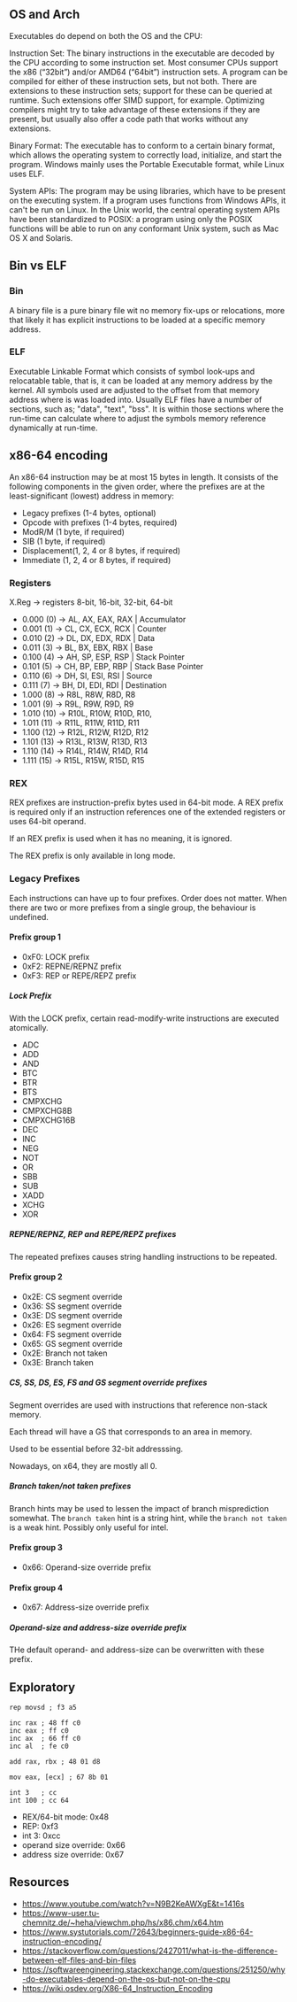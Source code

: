 
## OS and Arch

Executables do depend on both the OS and the CPU:

Instruction Set: The binary instructions in the executable are decoded by the CPU according to some instruction set. Most consumer CPUs support the x86 (“32bit”) and/or AMD64 (“64bit”) instruction sets. A program can be compiled for either of these instruction sets, but not both. There are extensions to these instruction sets; support for these can be queried at runtime. Such extensions offer SIMD support, for example. Optimizing compilers might try to take advantage of these extensions if they are present, but usually also offer a code path that works without any extensions.

Binary Format: The executable has to conform to a certain binary format, which allows the operating system to correctly load, initialize, and start the program. Windows mainly uses the Portable Executable format, while Linux uses ELF.

System APIs: The program may be using libraries, which have to be present on the executing system. If a program uses functions from Windows APIs, it can't be run on Linux. In the Unix world, the central operating system APIs have been standardized to POSIX: a program using only the POSIX functions will be able to run on any conformant Unix system, such as Mac OS X and Solaris.

## Bin vs ELF

### Bin

A binary file is a pure binary file wit no memory fix-ups or
relocations, more that likely it has explicit instructions to be 
loaded at a specific memory address.

### ELF

Executable Linkable Format which consists of symbol look-ups and relocatable table, that is,
it can be loaded at any memory address by the kernel. All symbols used are
adjusted to the offset from that memory address where is was loaded into. 
Usually ELF files have a number of sections, such as; "data", "text", "bss".
It is within those sections where the run-time can calculate where to adjust the symbols
memory reference dynamically at run-time.

## x86-64 encoding

An x86-64 instruction may be at most 15 bytes in length. It consists of the following
components in the given order, where the prefixes are at the least-significant (lowest)
address in memory:

- Legacy prefixes (1-4 bytes, optional)
- Opcode with prefixes (1-4 bytes, required)
- ModR/M (1 byte, if required)
- SIB (1 byte, if required)
- Displacement(1, 2, 4 or 8 bytes, if required)
- Immediate (1, 2, 4 or 8 bytes, if required)

### Registers

X.Reg -> registers 8-bit, 16-bit, 32-bit, 64-bit
- 0.000 (0)  -> AL,   AX,   EAX,  RAX  | Accumulator
- 0.001 (1)  -> CL,   CX,   ECX,  RCX  | Counter
- 0.010 (2)  -> DL,   DX,   EDX,  RDX  | Data
- 0.011 (3)  -> BL,   BX,   EBX,  RBX  | Base
- 0.100 (4)  -> AH,   SP,   ESP,  RSP  | Stack Pointer
- 0.101 (5)  -> CH,   BP,   EBP,  RBP  | Stack Base Pointer
- 0.110 (6)  -> DH,   SI,   ESI,  RSI  | Source
- 0.111 (7)  -> BH,   DI,   EDI,  RDI  | Destination
- 1.000 (8)  -> R8L,  R8W,  R8D,  R8
- 1.001 (9)  -> R9L,  R9W,  R9D,  R9
- 1.010 (10) -> R10L, R10W, R10D, R10,
- 1.011 (11) -> R11L, R11W, R11D, R11
- 1.100 (12) -> R12L, R12W, R12D, R12
- 1.101 (13) -> R13L, R13W, R13D, R13
- 1.110 (14) -> R14L, R14W, R14D, R14
- 1.111 (15) -> R15L, R15W, R15D, R15

### REX

REX prefixes are instruction-prefix bytes used in 64-bit mode. A REX prefix
is required only if an instruction references one of the extended registers
or uses 64-bit operand. 

If an REX prefix is used when it has no meaning, it is ignored.

The REX prefix is only available in long mode.

### Legacy Prefixes

Each instructions can have up to four prefixes. Order does not matter.
When there are two or more prefixes from a single group, the behaviour
is undefined.

#### Prefix group 1

- 0xF0: LOCK prefix
- 0xF2: REPNE/REPNZ prefix
- 0xF3: REP or REPE/REPZ prefix

##### Lock Prefix

With the LOCK prefix, certain read-modify-write instructions are executed atomically.

- ADC
- ADD
- AND
- BTC
- BTR
- BTS
- CMPXCHG
- CMPXCHG8B
- CMPXCHG16B
- DEC
- INC
- NEG
- NOT
- OR
- SBB
- SUB
- XADD
- XCHG
- XOR

##### REPNE/REPNZ, REP and REPE/REPZ prefixes

The repeated prefixes causes string handling instructions to be repeated.

#### Prefix group 2

- 0x2E: CS segment override
- 0x36: SS segment override
- 0x3E: DS segment override
- 0x26: ES segment override
- 0x64: FS segment override
- 0x65: GS segment override
- 0x2E: Branch not taken
- 0x3E: Branch taken

##### CS, SS, DS, ES, FS and GS segment override prefixes

Segment overrides are used with instructions that reference non-stack memory.

Each thread will have a GS that corresponds to an area in memory.

Used to be essential before 32-bit addresssing.

Nowadays, on x64, they are mostly all 0.

##### Branch taken/not taken prefixes

Branch hints may be used to lessen the impact of branch misprediction somewhat. The
`branch taken` hint is a string hint, while the `branch not taken` is a weak hint. Possibly
only useful for intel.

#### Prefix group 3

- 0x66: Operand-size override prefix

#### Prefix group 4

- 0x67: Address-size override prefix

##### Operand-size and address-size override prefix

THe default operand- and address-size can be overwritten with these prefix.

## Exploratory

```
rep movsd ; f3 a5
```

```
inc rax ; 48 ff c0
inc eax ; ff c0
inc ax  ; 66 ff c0
inc al  ; fe c0

add rax, rbx ; 48 01 d8
```

```
mov eax, [ecx] ; 67 8b 01
```

```
int 3   ; cc
int 100 ; cc 64
```

- REX/64-bit mode: 0x48
- REP: 0xf3
- int 3: 0xcc
- operand size override: 0x66
- address size override: 0x67

## Resources

- https://www.youtube.com/watch?v=N9B2KeAWXgE&t=1416s
- https://www-user.tu-chemnitz.de/~heha/viewchm.php/hs/x86.chm/x64.htm
- https://www.systutorials.com/72643/beginners-guide-x86-64-instruction-encoding/
- https://stackoverflow.com/questions/2427011/what-is-the-difference-between-elf-files-and-bin-files
- https://softwareengineering.stackexchange.com/questions/251250/why-do-executables-depend-on-the-os-but-not-on-the-cpu
- https://wiki.osdev.org/X86-64_Instruction_Encoding
